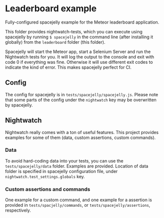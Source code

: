 # Leaderboard example

Fully-configured spacejelly example for the Meteor leaderboard application.

This folder provides nightwatch-tests, which you can execute using spacejelly by running `$ spacejelly` in the command line (after installing it globally) from the `leaderboard` folder (this folder).

Spacejelly will start the Meteor app, start a Selenium Server and run the Nightwatch tests for you. It will log the output to the console and exit with code 0 if everything was fine. Otherwise it will use different exit codes to indicate the kind of error. This makes spacejelly perfect for CI.

## Config
The config for spacejelly is in `tests/spacejelly/spacejelly.js`.
Please note that some parts of the config under the `nightwatch` key may be overwritten by spacejelly.





## Nightwatch
Nightwatch really comes with a ton of useful features.
This project provides examples for some of them (data, custom assertions, custom commands).


### Data
To avoid hard-coding data into your tests, you can use the `tests/spacejelly/data` folder. Examples are provided.
Location of data folder is specified in spacejelly configuration file, under `nightwatch.test_settings.globals` key.

### Custom assertions and commands
One example for a custom command, and one example for a assertion is provided in `tests/spacjelly/commands`, or `tests/spacejelly/assertions`, respectively.

